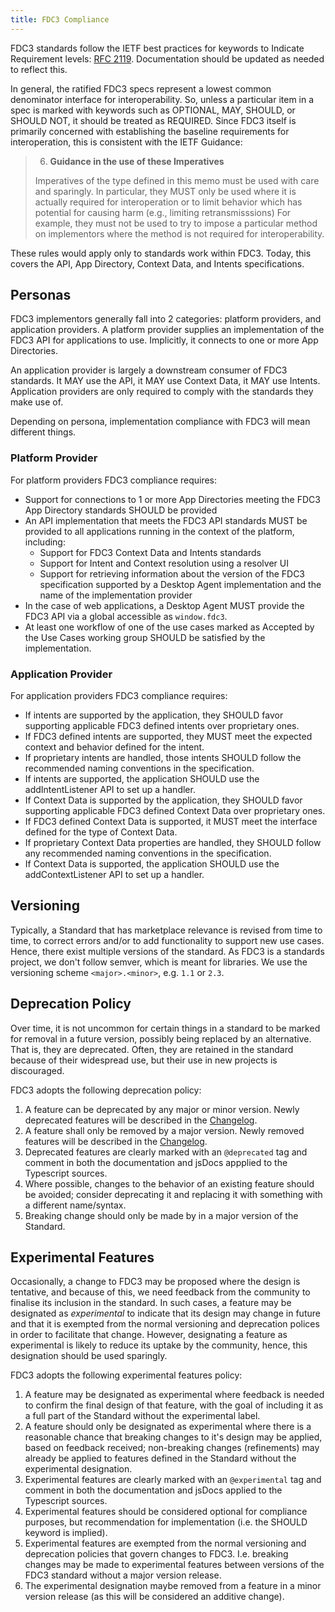 ```yaml
---
title: FDC3 Compliance
---
```


FDC3 standards follow the IETF best practices for keywords to Indicate Requirement levels: [RFC 2119](https://tools.ietf.org/html/rfc2119).  Documentation should be updated as needed to reflect this.

In general, the ratified FDC3 specs represent a lowest common denominator interface for interoperability. So, unless a particular item in a spec is marked with keywords such as OPTIONAL, MAY, SHOULD, or SHOULD NOT, it should be treated as REQUIRED.  Since FDC3 itself is primarily concerned with establishing the baseline requirements for interoperation, this is consistent with the IETF Guidance:

>6. **Guidance in the use of these Imperatives**
>
>   Imperatives of the type defined in this memo must be used with care
>   and sparingly.  In particular, they MUST only be used where it is
>   actually required for interoperation or to limit behavior which has
>   potential for causing harm (e.g., limiting retransmisssions)  For
>   example, they must not be used to try to impose a particular method
>   on implementors where the method is not required for 
>   interoperability.

These rules would apply only to standards work within FDC3. Today, this covers the API, App Directory, Context Data, and Intents specifications.

## Personas
FDC3 implementors generally fall into 2 categories: platform providers, and application providers. A platform provider supplies an implementation of the FDC3 API for applications to use. Implicitly, it connects to one or more App Directories.

An application provider is largely a downstream consumer of FDC3 standards. It MAY use the API, it MAY use Context Data, it MAY use Intents. Application providers are only required to comply with the standards they make use of.

Depending on persona, implementation compliance with FDC3 will mean different things.

### Platform Provider
For platform providers FDC3 compliance requires:

* Support for connections to 1 or more App Directories meeting the FDC3 App Directory standards SHOULD be provided
* An API implementation that meets the FDC3 API standards MUST be provided to all applications running in the context of the platform, including:
    * Support for FDC3 Context Data and Intents standards
    * Support for Intent and Context resolution using a resolver UI
    * Support for retrieving information about the version of the FDC3 specification supported by a Desktop Agent implementation and the name of the implementation provider
* In the case of web applications, a Desktop Agent MUST provide the FDC3 API via a global accessible as `window.fdc3`.
* At least one workflow of one of the use cases marked as Accepted by the Use Cases working group SHOULD be satisfied by the implementation.

### Application Provider
For application providers FDC3 compliance requires:
* If intents are supported by the application, they SHOULD favor supporting applicable FDC3 defined intents over proprietary ones.
* If FDC3 defined intents are supported, they MUST meet the expected context and behavior defined for the intent.
* If proprietary intents are handled, those intents SHOULD follow the recommended naming conventions in the specification.
* If intents are supported, the application SHOULD use the addIntentListener API to set up a handler.
* If Context Data is supported by the application, they SHOULD favor supporting applicable FDC3 defined Context Data over proprietary ones.
* If FDC3 defined Context Data is supported, it MUST meet the interface defined for the type of Context Data.
* If proprietary Context Data properties are handled, they SHOULD follow any recommended naming conventions in the specification.
* If Context Data is supported, the application SHOULD use the addContextListener API to set up a handler.

## Versioning
Typically, a Standard that has marketplace relevance is revised from time to time, to correct errors and/or to add functionality to support new use cases. Hence, there exist multiple versions of the standard. As FDC3 is a standards project, we don't follow semver, which is meant for libraries. We use the versioning scheme `<major>.<minor>`, e.g. `1.1` or `2.3`.

## Deprecation Policy
Over time, it is not uncommon for certain things in a standard to be marked for removal in a future version, possibly being replaced by an alternative. That is, they are deprecated. Often, they are retained in the standard because of their widespread use, but their use in new projects is discouraged.

FDC3 adopts the following deprecation policy:

1. A feature can be deprecated by any major or minor version. Newly deprecated features will be described in the [Changelog](https://github.com/finos/FDC3/blob/master/CHANGELOG.md).
2. A feature shall only be removed by a major version. Newly removed features will be described in the [Changelog](https://github.com/finos/FDC3/blob/master/CHANGELOG.md).
3. Deprecated features are clearly marked with an `@deprecated` tag and comment in both the documentation and jsDocs appplied to the Typescript sources.
4. Where possible, changes to the behavior of an existing feature should be avoided; consider deprecating it and replacing it with something with a different name/syntax.
5. Breaking change should only be made by in a major version of the Standard.

## Experimental Features
Occasionally, a change to FDC3 may be proposed where the design is tentative, and because of this, we need feedback from the community to finalise its inclusion in the standard. In such cases, a feature may be designated as _experimental_ to indicate that its design may change in future and that it is exempted from the normal versioning and deprecation polices in order to facilitate that change.  However, designating a feature as experimental is likely to reduce its uptake by the community, hence, this designation should be used sparingly.

FDC3 adopts the following experimental features policy:

1. A feature may be designated as experimental where feedback is needed to confirm the final design of that feature, with the goal of including it as a full part of the Standard without the experimental label. 
2. A feature should only be designated as experimental where there is a reasonable chance that breaking changes to it's design may be applied, based on feedback received; non-breaking changes (refinements) may already be applied to features defined in the Standard without the experimental designation.
3. Experimental features are clearly marked with an `@experimental` tag and comment in both the documentation and jsDocs applied to the Typescript sources.
4. Experimental features should be considered optional for compliance purposes, but recommendation for implementation (i.e. the SHOULD keyword is implied).
5. Experimental features are exempted from the normal versioning and deprecation policies that govern changes to FDC3. I.e. breaking changes may be made to experimental features between versions of the FDC3 standard without a major version release.
6. The experimental designation maybe removed from a feature in a minor version release (as this will be considered an additive change).
